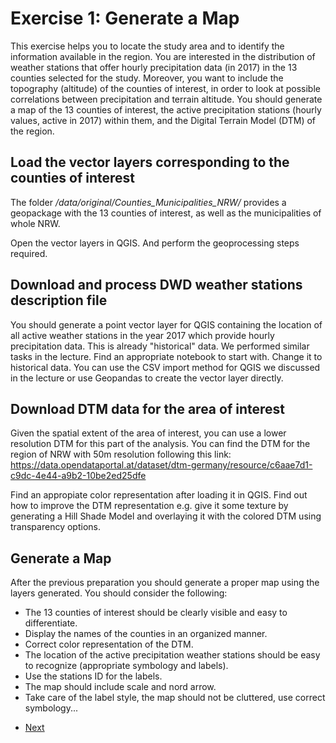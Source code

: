 # Exercise 1: Generate a Map

This exercise helps you to locate the study area and to identify the
information available in the region.
You are interested in the distribution of weather stations that offer hourly precipitation
data (in 2017) in the 13 counties selected for the study. Moreover, you want to include the topography (altitude)
of the counties of interest, in order to look at possible correlations between precipitation and terrain altitude.
You should generate a map of the 13 counties of interest, the active precipitation stations (hourly values, active in 2017) within them, and 
the Digital Terrain Model (DTM) of the region.

## Load the vector layers corresponding to the counties of interest
The folder */data/original/Counties_Municipalities_NRW/* provides a geopackage with the 
13 counties of interest, as well as the municipalities of whole NRW.

Open the vector layers in QGIS. And perform the geoprocessing steps required.

## Download and process DWD weather stations description file

You should generate a point vector layer for QGIS containing the location of all active weather stations in the year 2017 which provide hourly precipitation data. This is already "historical" data. We performed similar tasks in the lecture. Find an appropriate notebook to start with. Change it to historical data. You can use the CSV import method for QGIS we discussed in the lecture or use Geopandas to create the vector layer directly. 

## Download DTM data for the area of interest
Given the spatial extent of the area of interest, you can use a lower resolution DTM for this
part of the analysis. You can find the DTM for the region of NRW with 50m resolution following
this link: https://data.opendataportal.at/dataset/dtm-germany/resource/c6aae7d1-c9dc-4e44-a9b2-10be2ed25dfe

Find an appropiate color representation after loading it in QGIS. Find out how to improve the
DTM representation e.g. give it some texture by generating a Hill Shade Model and overlaying it
with the colored DTM using transparency options.

## Generate a Map
After the previous preparation you should generate a proper map using the layers generated.
You should consider the following:
- The 13 counties of interest should be clearly visible and easy to differentiate.
- Display the names of the counties in an organized manner. 
- Correct color representation of the DTM.
- The location of the active precipitation weather stations should be easy to recognize (appropriate symbology and labels).
- Use the stations ID for the labels.
- The map should include scale and nord arrow.
- Take care of the label style, the map should not be cluttered, use correct symbology...   

* [Next](ex2.md)

